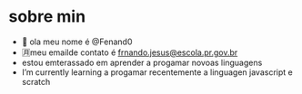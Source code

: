 # sobre min
-   👋 ola meu nome é @Fenand0
- 🈷️meu emailde contato é frnando.jesus@escola.pr.gov.br
- estou emterassado em aprender a progamar novoas linguagens
- I’m currently learning a progamar recentemente a linguagen javascript e scratch 

